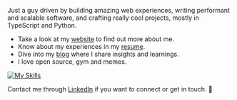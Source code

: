 <p>
  <!-- <img src="https://readme-typing-svg.herokuapp.com/?lines=Hey,+I'm+Frainer;I'm+a+fullstack+engineer!&font=Fira%20Code&color=#007ACC&center=true&width=280&height=50"> -->
  <p>Just a guy driven by building amazing web experiences, writing performant and scalable software, and crafting really cool projects, mostly in TypeScript and Python.</p>
</p>

- Take a look at my [website](https://www.fraineralex.dev) to find out more about me.
- Know about my experiences in my [resume](https://www.fraineralex.dev/resume.pdf).
- Dive into my [blog](https://www.fraineralex.dev/blog) where I share insights and learnings.
- I love open source, gym and memes.

[![My Skills](https://skillicons.dev/icons?i=ts,js,py,react,redux,jest,nextjs,nodejs,tailwind,aws,firebase,docker,dotnet,postgres,mongo)](https://fraineralex.dev) 
<!--[![My Skills](https://skillicons.dev/icons?i=ts,js,py,cs,html,css,react,nextjs,astro,nodejs,express,dotnet,tailwind,aws,firebase,cloudflare,vitest,docker,prisma,jest,selenium,graphql,redux,styledcomponents,mongodb,mysql,postgres,redis,sqlite,linux)](https://skillicons.dev)--> 

Contact me through [LinkedIn](https://linkedin.com/in/fraineralex)  if you want to connect or get in touch. 🤝

<!--<details>
  <summary>Github Stats ⚡</summary>
  
  <img align="left" height="118" src="https://github-readme-stats.vercel.app/api?username=fraineralex&theme=blueberry&count_private=true&hide_border=true" alt="fraineralex" />
  <img align="left" height="118" src="https://github-readme-stats.vercel.app/api/top-langs/?username=fraineralex&layout=compact&theme=blueberry&count_private=true&hide_border=true&hide=handlebars,mdx" alt="fraineralex" />
  <img align="rigth" height="118" src="https://github-readme-streak-stats.herokuapp.com/?user=fraineralex&theme=blueberry&count_private=true&hide_border=true" alt="fraineralex" />
</details>-->

